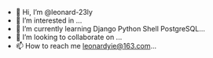 - 👋 Hi, I’m @leonard-23ly
- 👀 I’m interested in ...
- 🌱 I’m currently learning Django Python Shell PostgreSQL...
- 💞️ I’m looking to collaborate on ...
- 📫 How to reach me leonardyie@163.com...

<!---
leonard-23ly/leonard-23ly is a ✨ special ✨ repository because its `README.md` (this file) appears on your GitHub profile.
You can click the Preview link to take a look at your changes.
--->
